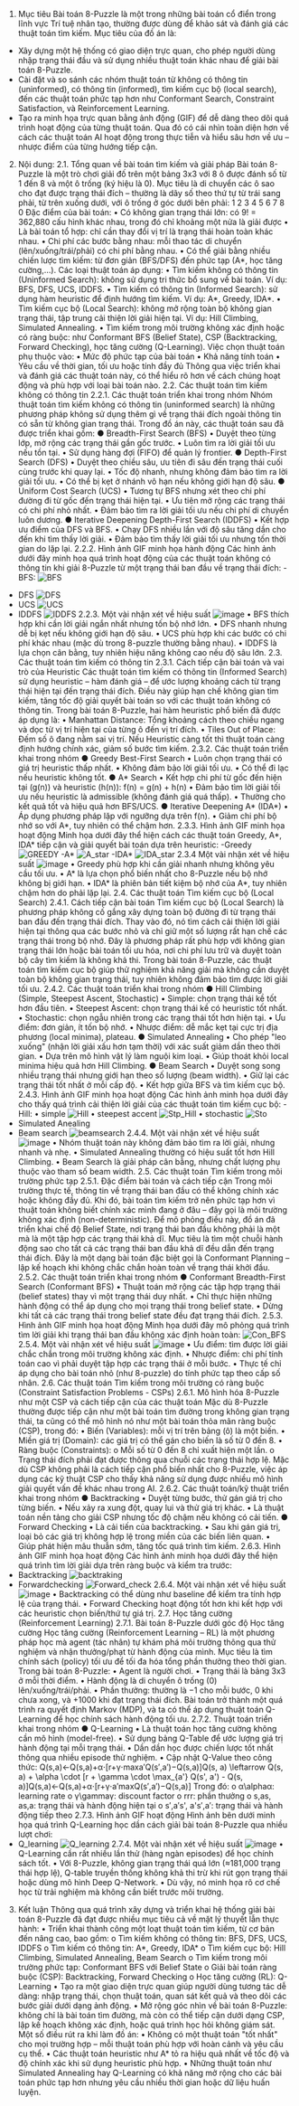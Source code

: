 1. Mục tiêu
Bài toán 8-Puzzle là một trong những bài toán cổ điển trong lĩnh vực Trí tuệ nhân tạo, thường được dùng để khảo sát và đánh giá các thuật toán tìm kiếm.
Mục tiêu của đồ án là:
-	Xây dựng một hệ thống có giao diện trực quan, cho phép người dùng nhập trạng thái đầu và sử dụng nhiều thuật toán khác nhau để giải bài toán 8-Puzzle.
-	Cài đặt và so sánh các nhóm thuật toán từ không có thông tin (uninformed), có thông tin (informed), tìm kiếm cục bộ (local search), đến các thuật toán phức tạp hơn như Conformant Search, Constraint Satisfaction, và Reinforcement Learning.
-	Tạo ra minh họa trực quan bằng ảnh động (GIF) để dễ dàng theo dõi quá trình hoạt động của từng thuật toán.
Qua đó có cái nhìn toàn diện hơn về cách các thuật toán AI hoạt động trong thực tiễn và hiểu sâu hơn về ưu – nhược điểm của từng hướng tiếp cận.
2. Nội dung:
  2.1. Tổng quan về bài toán tìm kiếm và giải pháp
  Bài toán 8-Puzzle là một trò chơi giải đố trên một bảng 3x3 với 8 ô được đánh số từ 1 đến 8 và một ô trống (ký hiệu là 0). Mục tiêu là di chuyển các ô sao cho đạt được trạng thái đích – thường là dãy số theo thứ tự từ trái sang phải, từ trên xuống dưới, với ô trống ở góc dưới bên phải:
  1 2 3
  4 5 6
  7 8 0
Đặc điểm của bài toán:
  •	Có không gian trạng thái lớn: có 9! = 362,880 cấu hình khác nhau, trong đó chỉ khoảng một nửa là giải được
  •	Là bài toán tổ hợp: chỉ cần thay đổi vị trí là trạng thái hoàn toàn khác nhau.
  •	Chi phí các bước bằng nhau: mỗi thao tác di chuyển (lên/xuống/trái/phải) có chi phí bằng nhau.
  •	Có thể giải bằng nhiều chiến lược tìm kiếm: từ đơn giản (BFS/DFS) đến phức tạp (A*, học tăng cường,…).
Các loại thuật toán áp dụng:
  •	Tìm kiếm không có thông tin (Uninformed Search): không sử dụng tri thức bổ sung về bài toán. Ví dụ: BFS, DFS, UCS, IDDFS.
  •	Tìm kiếm có thông tin (Informed Search): sử dụng hàm heuristic để định hướng tìm kiếm. Ví dụ: A*, Greedy, IDA*.
  •	Tìm kiếm cục bộ (Local Search): không mở rộng toàn bộ không gian trạng thái, tập trung cải thiện lời giải hiện tại. Ví dụ: Hill Climbing, Simulated Annealing.
  •	Tìm kiếm trong môi trường không xác định hoặc có ràng buộc: như Conformant BFS (Belief State), CSP (Backtracking, Forward Checking), học tăng cường (Q-Learning).
Việc chọn thuật toán phụ thuộc vào:
  •	Mức độ phức tạp của bài toán
  •	Khả năng tính toán
  •	Yêu cầu về thời gian, tối ưu hoặc tính đầy đủ
Thông qua việc triển khai và đánh giá các thuật toán này, có thể hiểu rõ hơn về cách chúng hoạt động và phù hợp với loại bài toán nào.
2.2. Các thuật toán tìm kiếm không có thông tin
2.2.1. Các thuật toán triển khai trong nhóm
 	Nhóm thuật toán tìm kiếm không có thông tin (uninformed search) là những phương pháp không sử dụng thêm gì về trạng thái đích ngoài thông tin có sẵn từ không gian trạng thái. Trong đồ án này, các thuật toán sau đã được triển khai gồm:
● Breadth-First Search (BFS)
•	Duyệt theo từng lớp, mở rộng các trạng thái gần gốc trước.
•	Luôn tìm ra lời giải tối ưu nếu tồn tại.
•	Sử dụng hàng đợi (FIFO) để quản lý frontier.
● Depth-First Search (DFS)
•	Duyệt theo chiều sâu, ưu tiên đi sâu đến trạng thái cuối cùng trước khi quay lại.
•	Tốc độ nhanh, nhưng không đảm bảo tìm ra lời giải tối ưu.
•	Có thể bị kẹt ở nhánh vô hạn nếu không giới hạn độ sâu.
● Uniform Cost Search (UCS)
•	Tương tự BFS nhưng xét theo chi phí đường đi từ gốc đến trạng thái hiện tại.
•	Ưu tiên mở rộng các trạng thái có chi phí nhỏ nhất.
•	Đảm bảo tìm ra lời giải tối ưu nếu chi phí di chuyển luôn dương.
● Iterative Deepening Depth-First Search (IDDFS)
•	Kết hợp ưu điểm của DFS và BFS.
•	Chạy DFS nhiều lần với độ sâu tăng dần cho đến khi tìm thấy lời giải.
•	Đảm bảo tìm thấy lời giải tối ưu nhưng tốn thời gian do lặp lại.
2.2.2. Hình ảnh GIF minh họa hành động
Các hình ảnh dưới đây minh họa quá trình hoạt động của các thuật toán không có thông tin khi giải 8-Puzzle từ một trạng thái ban đầu về trạng thái đích:
-BFS:
![BFS](https://github.com/user-attachments/assets/e2c07a10-543a-4476-88db-6dee63249e2f)
- DFS
  ![DFS](https://github.com/user-attachments/assets/4a68c094-9582-49e4-b84f-bd8615be8338)
- UCS
 ![UCS](https://github.com/user-attachments/assets/9393d4be-0d81-4344-908c-90f495908b7c)
- IDDFS
![IDDFS](https://github.com/user-attachments/assets/dc8ef2a3-7739-4aa1-a311-d33f8515106b)
2.2.3. Một vài nhận xét về hiệu suất
![image](https://github.com/user-attachments/assets/98fa7b22-103e-40b9-b1fd-312004e2e0aa)
•	BFS thích hợp khi cần lời giải ngắn nhất nhưng tốn bộ nhớ lớn.
•	DFS nhanh nhưng dễ bị kẹt nếu không giới hạn độ sâu.
•	UCS phù hợp khi các bước có chi phí khác nhau (mặc dù trong 8-puzzle thường bằng nhau).
•	IDDFS là lựa chọn cân bằng, tuy nhiên hiệu năng không cao nếu độ sâu lớn.
2.3. Các thuật toán tìm kiếm có thông tin
2.3.1. Cách tiếp cận bài toán và vai trò của Heuristic
Các thuật toán tìm kiếm có thông tin (Informed Search) sử dụng heuristic – hàm đánh giá – để ước lượng khoảng cách từ trạng thái hiện tại đến trạng thái đích. Điều này giúp hạn chế không gian tìm kiếm, tăng tốc độ giải quyết bài toán so với các thuật toán không có thông tin.
Trong bài toán 8-Puzzle, hai hàm heuristic phổ biến đã được áp dụng là:
•	Manhattan Distance: Tổng khoảng cách theo chiều ngang và dọc từ vị trí hiện tại của từng ô đến vị trí đích.
•	Tiles Out of Place: Đếm số ô đang nằm sai vị trí.
Nếu Heuristic càng tốt thì thuật toán càng định hướng chính xác, giảm số bước tìm kiếm.
2.3.2. Các thuật toán triển khai trong nhóm
● Greedy Best-First Search
•	Luôn chọn trạng thái có giá trị heuristic thấp nhất.
•	Không đảm bảo lời giải tối ưu.
•	Có thể đi lạc nếu heuristic không tốt.
● A* Search
•	Kết hợp chi phí từ gốc đến hiện tại (g(n)) và heuristic (h(n)):
f(n) = g(n) + h(n)
•	Đảm bảo tìm lời giải tối ưu nếu heuristic là admissible (không đánh giá quá thấp).
•	Thường cho kết quả tốt và hiệu quả hơn BFS/UCS.
● Iterative Deepening A* (IDA*)
•	Áp dụng phương pháp lặp với ngưỡng dựa trên f(n).
•	Giảm chi phí bộ nhớ so với A*, tuy nhiên có thể chậm hơn.
2.3.3. Hình ảnh GIF minh họa hoạt động
Minh họa dưới đây thể hiện cách các thuật toán Greedy, A*, IDA* tiếp cận và giải quyết bài toán dựa trên heuristic:
-Greedy
![GREEDY](https://github.com/user-attachments/assets/f8778117-78bb-4c91-bde3-e59e68e57af3)
-A*
![A_star](https://github.com/user-attachments/assets/04f8da2b-bfc9-43ad-8bd7-fecd90c55001)
-IDA*
![IDA_star](https://github.com/user-attachments/assets/5c4e0f56-5f71-4c25-b59d-f15fe1811185)
2.3.4 Một vài nhận xét về hiệu suất
  ![image](https://github.com/user-attachments/assets/9cdff3c7-2df5-4562-833c-d3a72f996eee)
•	Greedy phù hợp khi cần giải nhanh nhưng không yêu cầu tối ưu.
•	A* là lựa chọn phổ biến nhất cho 8-Puzzle nếu bộ nhớ không bị giới hạn.
•	IDA* là phiên bản tiết kiệm bộ nhớ của A*, tuy nhiên chậm hơn do phải lặp lại.
2.4. Các thuật toán Tìm kiếm cục bộ (Local Search)
2.4.1. Cách tiếp cận bài toán
Tìm kiếm cục bộ (Local Search) là phương pháp không cố gắng xây dựng toàn bộ đường đi từ trạng thái ban đầu đến trạng thái đích. Thay vào đó, nó tìm cách cải thiện lời giải hiện tại thông qua các bước nhỏ và chỉ giữ một số lượng rất hạn chế các trạng thái trong bộ nhớ.
Đây là phương pháp rất phù hợp với không gian trạng thái lớn hoặc bài toán tối ưu hóa, nơi chi phí lưu trữ và duyệt toàn bộ cây tìm kiếm là không khả thi.
Trong bài toán 8-Puzzle, các thuật toán tìm kiếm cục bộ giúp thử nghiệm khả năng giải mà không cần duyệt toàn bộ không gian trạng thái, tuy nhiên không đảm bảo tìm được lời giải tối ưu.
2.4.2. Các thuật toán triển khai trong nhóm
● Hill Climbing (Simple, Steepest Ascent, Stochastic)
•	Simple: chọn trạng thái kề tốt hơn đầu tiên.
•	Steepest Ascent: chọn trạng thái kề có heuristic tốt nhất.
•	Stochastic: chọn ngẫu nhiên trong các trạng thái tốt hơn hiện tại.
•	Ưu điểm: đơn giản, ít tốn bộ nhớ.
•	Nhược điểm: dễ mắc kẹt tại cực trị địa phương (local minima), plateau.
● Simulated Annealing
•	Cho phép "leo xuống" (nhận lời giải xấu hơn tạm thời) với xác suất giảm dần theo thời gian.
•	Dựa trên mô hình vật lý làm nguội kim loại.
•	Giúp thoát khỏi local minima hiệu quả hơn Hill Climbing.
● Beam Search
•	Duyệt song song nhiều trạng thái nhưng giới hạn theo số lượng (beam width).
•	Giữ lại các trạng thái tốt nhất ở mỗi cấp độ.
•	Kết hợp giữa BFS và tìm kiếm cục bộ.
2.4.3. Hình ảnh GIF minh họa hoạt động
Các hình ảnh minh họa dưới đây cho thấy quá trình cải thiện lời giải của các thuật toán tìm kiếm cục bộ:
-Hill:
• simple
  ![Hill](https://github.com/user-attachments/assets/2af40e20-bc9f-45c4-a7b7-b93e5a2eee42)
• steepest accent
![Stp_Hill](https://github.com/user-attachments/assets/19c192cd-1468-4372-a2d8-9b6042617a63)
• stochastic
![Sto](https://github.com/user-attachments/assets/fc8497b5-5305-4008-a9b6-58a1428ef2f7)
- Simulated Anealing
- Beam search
  ![beamsearch](https://github.com/user-attachments/assets/dff158a6-b474-499b-8ade-63575ff27ff3)
2.4.4. Một vài nhận xét về hiệu suất
  ![image](https://github.com/user-attachments/assets/c1ea0673-0f9e-449c-9ab9-9485d73a9186)
•	Nhóm thuật toán này không đảm bảo tìm ra lời giải, nhưng nhanh và nhẹ.
•	Simulated Annealing thường có hiệu suất tốt hơn Hill Climbing.
•	Beam Search là giải pháp cân bằng, nhưng chất lượng phụ thuộc vào tham số beam width.
2.5. Các thuật toán Tìm kiếm trong môi trường phức tạp
2.5.1. Đặc điểm bài toán và cách tiếp cận
Trong môi trường thực tế, thông tin về trạng thái ban đầu có thể không chính xác hoặc không đầy đủ. Khi đó, bài toán tìm kiếm trở nên phức tạp hơn vì thuật toán không biết chính xác mình đang ở đâu – đây gọi là môi trường không xác định (non-deterministic).
Để mô phỏng điều này, đồ án đã triển khai chế độ Belief State, nơi trạng thái ban đầu không phải là một mà là một tập hợp các trạng thái khả dĩ. Mục tiêu là tìm một chuỗi hành động sao cho tất cả các trạng thái ban đầu khả dĩ đều dẫn đến trạng thái đích.
Đây là một dạng bài toán đặc biệt gọi là Conformant Planning – lập kế hoạch khi không chắc chắn hoàn toàn về trạng thái khởi đầu.
2.5.2. Các thuật toán triển khai trong nhóm
● Conformant Breadth-First Search (Conformant BFS)
•	Thuật toán mở rộng các tập hợp trạng thái (belief states) thay vì một trạng thái duy nhất.
•	Chỉ thực hiện những hành động có thể áp dụng cho mọi trạng thái trong belief state.
•	Dừng khi tất cả các trạng thái trong belief state đều đạt trạng thái đích.
2.5.3. Hình ảnh GIF minh họa hoạt động
Minh họa dưới đây mô phỏng quá trình tìm lời giải khi trạng thái ban đầu không xác định hoàn toàn:
![Con_BFS](https://github.com/user-attachments/assets/1edc1956-69e4-4ea5-8c23-6a4788c8b46f)
2.5.4. Một vài nhận xét về hiệu suất
![image](https://github.com/user-attachments/assets/9a3eeb9f-b469-4f40-a721-00d0c7a4b1e6)
•	Ưu điểm: tìm được lời giải chắc chắn trong môi trường không xác định.
•	Nhược điểm: chi phí tính toán cao vì phải duyệt tập hợp các trạng thái ở mỗi bước.
•	Thực tế chỉ áp dụng cho bài toán nhỏ (như 8-puzzle) do tính phức tạp theo cấp số nhân.
2.6. Các thuật toán Tìm kiếm trong môi trường có ràng buộc (Constraint Satisfaction Problems - CSPs)
2.6.1. Mô hình hóa 8-Puzzle như một CSP và cách tiếp cận của các thuật toán
Mặc dù 8-Puzzle thường được tiếp cận như một bài toán tìm đường trong không gian trạng thái, ta cũng có thể mô hình nó như một bài toán thỏa mãn ràng buộc (CSP), trong đó:
•	Biến (Variables): mỗi vị trí trên bảng (ô) là một biến.
•	Miền giá trị (Domain): các giá trị có thể gán cho biến là số từ 0 đến 8.
•	Ràng buộc (Constraints):
o	Mỗi số từ 0 đến 8 chỉ xuất hiện một lần.
o	Trạng thái đích phải đạt được thông qua chuỗi các trạng thái hợp lệ.
Mặc dù CSP không phải là cách tiếp cận phổ biến nhất cho 8-Puzzle, việc áp dụng các kỹ thuật CSP cho thấy khả năng sử dụng được nhiều mô hình giải quyết vấn đề khác nhau trong AI.
2.6.2. Các thuật toán/kỹ thuật triển khai trong nhóm
● Backtracking
•	Duyệt từng bước, thử gán giá trị cho từng biến.
•	Nếu xảy ra xung đột, quay lui và thử giá trị khác.
•	Là thuật toán nền tảng cho giải CSP nhưng tốc độ chậm nếu không có cải tiến.
● Forward Checking
•	Là cải tiến của backtracking.
•	Sau khi gán giá trị, loại bỏ các giá trị không hợp lệ trong miền của các biến liên quan.
•	Giúp phát hiện mâu thuẫn sớm, tăng tốc quá trình tìm kiếm.
2.6.3. Hình ảnh GIF minh họa hoạt động
Các hình ảnh minh họa dưới đây thể hiện quá trình tìm lời giải dựa trên ràng buộc và kiểm tra trước:
- Backtracking
  ![backtraking](https://github.com/user-attachments/assets/bc1569bf-7a62-4eeb-abd9-7fb4a780403f)
- Forwardchecking
  ![Forward_check](https://github.com/user-attachments/assets/30d3deb6-39dc-4f8e-9704-a45152abf927)
2.6.4. Một vài nhận xét về hiệu suất
  ![image](https://github.com/user-attachments/assets/260d97df-746a-4bbf-abff-13a768648fd5)
•	Backtracking có thể dùng như baseline để kiểm tra tính hợp lệ của trạng thái.
•	Forward Checking hoạt động tốt hơn khi kết hợp với các heuristic chọn biến/thứ tự giá trị.
2.7. Học tăng cường (Reinforcement Learning)
2.7.1. Bài toán 8-Puzzle dưới góc độ Học tăng cường
Học tăng cường (Reinforcement Learning – RL) là một phương pháp học mà agent (tác nhân) tự khám phá môi trường thông qua thử nghiệm và nhận thưởng/phạt từ hành động của mình. Mục tiêu là tìm chính sách (policy) tối ưu để tối đa hóa tổng phần thưởng theo thời gian.
Trong bài toán 8-Puzzle:
•	Agent là người chơi.
•	Trạng thái là bảng 3x3 ở mỗi thời điểm.
•	Hành động là di chuyển ô trống (0) lên/xuống/trái/phải.
•	Phần thưởng: thường là −1 cho mỗi bước, 0 khi chưa xong, và +1000 khi đạt trạng thái đích.
Bài toán trở thành một quá trình ra quyết định Markov (MDP), và ta có thể áp dụng thuật toán Q-Learning để học chính sách hành động tối ưu.
2.7.2. Thuật toán triển khai trong nhóm
● Q-Learning
•	Là thuật toán học tăng cường không cần mô hình (model-free).
•	Sử dụng bảng Q-Table để ước lượng giá trị hành động tại mỗi trạng thái.
•	Dần dần học được chiến lược tốt nhất thông qua nhiều episode thử nghiệm.
•	Cập nhật Q-Value theo công thức:
Q(s,a)←Q(s,a)+α⋅[r+γ⋅max⁡a′Q(s′,a′)−Q(s,a)]Q(s, a) \leftarrow Q(s, a) + \alpha \cdot [r + \gamma \cdot \max_{a'} Q(s', a') - Q(s, a)]Q(s,a)←Q(s,a)+α⋅[r+γ⋅a′maxQ(s′,a′)−Q(s,a)] 
Trong đó:
o	α\alphaα: learning rate
o	γ\gammaγ: discount factor
o	rrr: phần thưởng
o	s,as, as,a: trạng thái và hành động hiện tại
o	s′,a′s', a's′,a′: trạng thái và hành động tiếp theo
2.7.3. Hình ảnh GIF hoạt động
Hình ảnh bên dưới minh họa quá trình Q-Learning học dần cách giải bài toán 8-Puzzle qua nhiều lượt chơi:
- Q_learning
![Q_learning](https://github.com/user-attachments/assets/ee9f8001-c4fc-41b9-84a5-8bf0b2da273e)
2.7.4. Một vài nhận xét về hiệu suất
  ![image](https://github.com/user-attachments/assets/961c1e77-1b3d-46f3-9d3b-2ba0df2e5017)
•	Q-Learning cần rất nhiều lần thử (hàng ngàn episodes) để học chính sách tốt.
•	Với 8-Puzzle, không gian trạng thái quá lớn (≈181,000 trạng thái hợp lệ), Q-table truyền thống không khả thi trừ khi rút gọn trạng thái hoặc dùng mô hình Deep Q-Network.
•	Dù vậy, nó minh họa rõ cơ chế học từ trải nghiệm mà không cần biết trước môi trường.
3. Kết luận
Thông qua quá trình xây dựng và triển khai hệ thống giải bài toán 8-Puzzle đã đạt được nhiều mục tiêu cả về mặt lý thuyết lẫn thực hành:
•	Triển khai thành công một loạt thuật toán tìm kiếm, từ cơ bản đến nâng cao, bao gồm:
o	Tìm kiếm không có thông tin: BFS, DFS, UCS, IDDFS
o	Tìm kiếm có thông tin: A*, Greedy, IDA*
o	Tìm kiếm cục bộ: Hill Climbing, Simulated Annealing, Beam Search
o	Tìm kiếm trong môi trường phức tạp: Conformant BFS với Belief State
o	Giải bài toán ràng buộc (CSP): Backtracking, Forward Checking
o	Học tăng cường (RL): Q-Learning
•	Tạo ra một giao diện trực quan giúp người dùng tương tác dễ dàng: nhập trạng thái, chọn thuật toán, quan sát kết quả và theo dõi các bước giải dưới dạng ảnh động.
•	Mở rộng góc nhìn về bài toán 8-Puzzle: không chỉ là bài toán tìm đường, mà còn có thể tiếp cận dưới dạng CSP, lập kế hoạch không xác định, hoặc quá trình học hỏi không giám sát.
 Một số điều rút ra khi làm đồ án:
•	Không có một thuật toán "tốt nhất" cho mọi trường hợp – mỗi thuật toán phù hợp với hoàn cảnh và yêu cầu cụ thể.
•	Các thuật toán heuristic như A* tỏ ra hiệu quả nhất về tốc độ và độ chính xác khi sử dụng heuristic phù hợp.
•	Những thuật toán như Simulated Annealing hay Q-Learning có khả năng mở rộng cho các bài toán phức tạp hơn nhưng yêu cầu nhiều thời gian hoặc dữ liệu huấn luyện.


